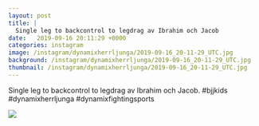 ```yaml
---
layout: post
title: |
  Single leg to backcontrol to legdrag av Ibrahim och Jacob
date:   2019-09-16 20:11:29 +0000
categories: instagram
image: /instagram/dynamixherrljunga/2019-09-16_20-11-29_UTC.jpg
background: /instagram/dynamixherrljunga/2019-09-16_20-11-29_UTC.jpg
thumbnail: /instagram/dynamixherrljunga/2019-09-16_20-11-29_UTC.jpg
---
```

Single leg to backcontrol to legdrag av Ibrahim och Jacob. #bjjkids #dynamixherrljunga #dynamixfightingsports



<img src='/www-dynamix-herrljunga/instagram/dynamixherrljunga/2019-09-16_20-11-29_UTC.jpg' class='img-fluid' />
